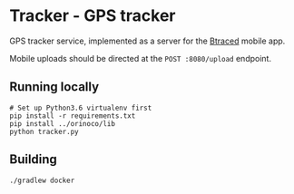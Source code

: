 # Tracker - GPS tracker

GPS tracker service, implemented as a server for the [Btraced](http://www.btraced.com/) mobile app.

Mobile uploads should be directed at the `POST :8080/upload` endpoint.

## Running locally

    # Set up Python3.6 virtualenv first
    pip install -r requirements.txt
    pip install ../orinoco/lib
    python tracker.py

## Building

    ./gradlew docker
